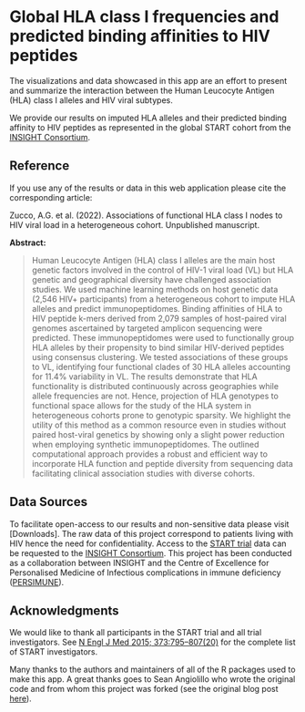 # Global HLA class I frequencies and predicted binding affinities to HIV peptides

The visualizations and data showcased in this app are an effort to present and summarize the interaction between the Human Leucocyte Antigen (HLA) class I alleles and HIV viral subtypes.

We provide our results on imputed HLA alleles and their predicted binding affinity to HIV peptides as represented in the global START cohort from the [INSIGHT Consortium](http://insight.ccbr.umn.edu/).

## Reference
If you use any of the results or data in this web application please cite the corresponding article:

Zucco, A.G. et al. (2022). Associations of functional HLA class I nodes to HIV viral load in a heterogeneous cohort. Unpublished manuscript.

**Abstract:**

> Human Leucocyte Antigen (HLA) class I alleles are the main host genetic factors involved in the control of HIV-1 viral load (VL) but HLA genetic and geographical diversity have challenged association studies. We used machine learning methods on host genetic data (2,546 HIV+ participants) from a heterogeneous cohort to impute HLA alleles and predict immunopeptidomes. Binding affinities of HLA to HIV peptide k-mers derived from 2,079 samples of host-paired viral genomes ascertained by targeted amplicon sequencing were predicted. These immunopeptidomes were used to functionally group HLA alleles by their propensity to bind similar HIV-derived peptides using consensus clustering. We tested associations of these groups to VL, identifying four functional clades of 30 HLA alleles accounting for 11.4% variability in VL. The results demonstrate that HLA functionality is distributed continuously across geographies while allele frequencies are not. Hence, projection of HLA genotypes to functional space allows for the study of the HLA system in heterogeneous cohorts prone to genotypic sparsity. We highlight the utility of this method as a common resource even in studies without paired host-viral genetics by showing only a slight power reduction when employing synthetic immunopeptidomes. The outlined computational approach provides a robust and efficient way to incorporate HLA function and peptide diversity from sequencing data facilitating clinical association studies with diverse cohorts.

## Data Sources

To facilitate open-access to our results and non-sensitive data please visit [Downloads].
The raw data of this project correspond to patients living with HIV hence the need for confidentiality. Access to the [START trial](http://insight.ccbr.umn.edu/start/) data can be requested to the [INSIGHT Consortium](http://insight.ccbr.umn.edu/). This project has been conducted as a collaboration between INSIGHT and the Centre of Excellence for Personalised Medicine of Infectious complications in immune deficiency ([PERSIMUNE](http://www.persimune.dk/)).

## Acknowledgments

We would like to thank all participants in the START trial and all trial investigators. See [N Engl J Med 2015; 373:795–807(20)](https://www.nejm.org/doi/full/10.1056/nejmoa1506816) for the complete list of START investigators. 

Many thanks to the authors and maintainers of all of the R packages used to make this app. A great thanks goes to Sean Angiolillo who wrote the original code and from whom this project was forked (see the original blog post [here](https://blog.socialcops.com/technology/data-science/comparative-thematic-mapping/)).
